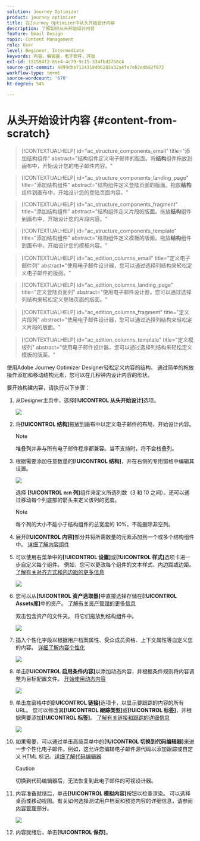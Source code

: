```yaml
---
solution: Journey Optimizer
product: journey optimizer
title: 在Journey Optimizer中从头开始设计内容
description: 了解如何从头开始设计内容
feature: Email Design
topic: Content Management
role: User
level: Beginner, Intermediate
keywords: 内容，编辑器，电子邮件，开始
exl-id: 151594f2-85e4-4c79-9c15-334fbd3768c4
source-git-commit: 4899dbe71243184b6283a32a4fe7eb2edb82f872
workflow-type: tm+mt
source-wordcount: '670'
ht-degree: 54%

---
```


# 从头开始设计内容 {#content-from-scratch}

>[!CONTEXTUALHELP]
>id="ac_structure_components_email"
>title="添加结构组件"
>abstract="结构组件定义电子邮件的版面。将&#x200B;**结构**&#x200B;组件拖放到画布中，开始设计您的电子邮件内容。"

>[!CONTEXTUALHELP]
>id="ac_structure_components_landing_page"
>title="添加结构组件"
>abstract="结构组件定义登陆页面的版面。拖放&#x200B;**结构**&#x200B;组件到画布中，开始设计您的登陆页面内容。"

>[!CONTEXTUALHELP]
>id="ac_structure_components_fragment"
>title="添加结构组件"
>abstract="结构组件定义片段的版面。拖放&#x200B;**结构**&#x200B;组件到画布中，开始设计您的片段内容。"

>[!CONTEXTUALHELP]
>id="ac_structure_components_template"
>title="添加结构组件"
>abstract="结构组件定义模板的版面。拖放&#x200B;**结构**&#x200B;组件到画布中，开始设计您的模板内容。"


>[!CONTEXTUALHELP]
>id="ac_edition_columns_email"
>title="定义电子邮件列"
>abstract="使用电子邮件设计器，您可以通过选择列结构来轻松定义电子邮件的版面。"

>[!CONTEXTUALHELP]
>id="ac_edition_columns_landing_page"
>title="定义登陆页面列"
>abstract="使用电子邮件设计器，您可以通过选择列结构来轻松定义登陆页面的版面。"

>[!CONTEXTUALHELP]
>id="ac_edition_columns_fragment"
>title="定义片段列"
>abstract="使用电子邮件设计器，您可以通过选择列结构来轻松定义片段的版面。"

>[!CONTEXTUALHELP]
>id="ac_edition_columns_template"
>title="定义模板列"
>abstract="使用电子邮件设计器，您可以通过选择列结构来轻松定义模板的版面。"


使用Adobe Journey Optimizer Designer轻松定义内容的结构。 通过简单的拖放操作添加和移动结构元素，您可以在几秒钟内设计内容的形状。

要开始构建内容，请执行以下步骤：

1. 从Designer主页中，选择&#x200B;**[!UICONTROL 从头开始设计]**&#x200B;选项。

   ![](assets/email_designer.png)

1. 将&#x200B;**[!UICONTROL 结构]**&#x200B;拖放到画布中以定义电子邮件的布局，开始设计内容。

   >[!NOTE]
   >
   >堆叠列并非与所有电子邮件程序都兼容。当不支持时，将不会栈叠列。

   <!--Once placed in the email, you cannot move nor remove your components unless there is already a content component or a fragment placed inside. This is not true in AJO - TBC?-->

1. 根据需要添加任意数量的&#x200B;**[!UICONTROL 结构]**，并在右侧的专用窗格中编辑其设置。

   ![](assets/email_designer_structure_components.png)

   选择 **[!UICONTROL n:n 列]**&#x200B;组件来定义所选列数（3 和 10 之间）。还可以通过移动每个列底部的箭头来定义该列的宽度。

   >[!NOTE]
   >
   >每个列的大小不能小于结构组件的总宽度的 10%。不能删除非空列。

1. 展开&#x200B;**[!UICONTROL 内容]**&#x200B;部分并将所需数量的元素添加到一个或多个结构组件中。 [详细了解内容组件](content-components.md)

1. 可以使用右菜单中的&#x200B;**[!UICONTROL 设置]**&#x200B;或&#x200B;**[!UICONTROL 样式]**&#x200B;选项卡进一步自定义每个组件。 例如，您可以更改每个组件的文本样式、内边距或边距。[了解有关对齐方式和内边距的更多信息](alignment-and-padding.md)

   ![](assets/email_designer_structure_component.png)

1. 您可以从&#x200B;**[!UICONTROL 资产选取器]**&#x200B;中直接选择存储在&#x200B;**[!UICONTROL Assets库]**&#x200B;中的资产。 [了解有关资产管理的更多信息](../content-management/assets.md)

   双击包含资产的文件夹。 将它们拖放到结构组件中。

   ![](assets/email_designer_asset_picker.png)

1. 插入个性化字段以根据用户档案属性、受众成员资格、上下文属性等自定义您的内容。 [详细了解内容个性化](../personalization/personalize.md)

   ![](assets/email_designer_personalization.png)

1. 单击&#x200B;**[!UICONTROL 启用条件内容]**&#x200B;以添加动态内容，并根据条件规则将内容调整为目标配置文件。 [开始使用动态内容](../personalization/get-started-dynamic-content.md)

   ![](assets/email_designer_dynamic-content.png)

1. 单击左窗格中的&#x200B;**[!UICONTROL 链接]**&#x200B;选项卡，以显示要跟踪的内容的所有URL。 您可以修改其&#x200B;**[!UICONTROL 跟踪类型]**&#x200B;或&#x200B;**[!UICONTROL 标签]**，并根据需要添加&#x200B;**[!UICONTROL 标签]**。 [了解有关链接和跟踪的详细信息](message-tracking.md)

   ![](assets/email_designer_links.png)

1. 如果需要，可以通过单击高级菜单中的&#x200B;**[!UICONTROL 切换到代码编辑器]**&#x200B;来进一步个性化电子邮件。例如，这允许您编辑电子邮件源代码以添加跟踪或自定义 HTML 标记。[详细了解代码编辑器](code-content.md)

   >[!CAUTION]
   >
   >切换到代码编辑器后，无法恢复到此电子邮件的可视设计器。

1. 内容准备就绪后，单击&#x200B;**[!UICONTROL 模拟内容]**&#x200B;按钮以检查渲染。 可以选择桌面或移动视图。有关如何选择测试用户档案和预览内容的详细信息，请参阅[内容管理](../content-management/preview-test.md)部分。

   ![](assets/email_designer_simulate_content.png)

1. 内容就绪后，单击&#x200B;**[!UICONTROL 保存]**。
